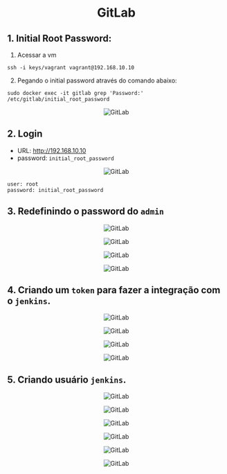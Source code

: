 <h1 align="center">GitLab</h1>

## 1. Initial Root Password: 

1. Acessar a vm
```console
ssh -i keys/vagrant vagrant@192.168.10.10
```

2. Pegando o initial password através do comando abaixo:
```console
sudo docker exec -it gitlab grep 'Password:' /etc/gitlab/initial_root_password
```

<p align="center">
  <img alt="GitLab" src="../../data/initial-password-root-gitlab.png">
</p>


## 2. Login

- URL: http://192.168.10.10
- password: `initial_root_password`

<p align="center">
  <img alt="GitLab" src="../../data/gitlab.png">
</p>

```console
user: root
password: initial_root_password
```

## 3. Redefinindo o password do `admin`

<p align="center">
  <img alt="GitLab" src="../../data/gitlab-images/git-admin-1.png">
</p>

<p align="center">
  <img alt="GitLab" src="../../data/gitlab-images/git-admin-2.png">
</p>

<p align="center">
  <img alt="GitLab" src="../../data/gitlab-images/git-admin-3.png">
</p>

<p align="center">
  <img alt="GitLab" src="../../data/gitlab-images/git-admin-4.png">
</p>

## 4. Criando um `token` para fazer a integração com o `jenkins`.

<p align="center">
  <img alt="GitLab" src="../../data/gitlab-images/git-admin-9.png">
</p>

<p align="center">
  <img alt="GitLab" src="../../data/gitlab-images/git-admin-10.png">
</p>

<p align="center">
  <img alt="GitLab" src="../../data/gitlab-images/git-admin-11.png">
</p>

<p align="center">
  <img alt="GitLab" src="../../data/gitlab-images/git-admin-12.png">
</p>

## 5. Criando usuário `jenkins`.

<p align="center">
  <img alt="GitLab" src="../../data/gitlab-images/git-admin-1.png">
</p>

<p align="center">
  <img alt="GitLab" src="../../data/gitlab-images/git-admin-2.png">
</p>

<p align="center">
  <img alt="GitLab" src="../../data/gitlab-images/git-admin-5.png">
</p>

<p align="center">
  <img alt="GitLab" src="../../data/gitlab-images/git-admin-6.png">
</p>

<p align="center">
  <img alt="GitLab" src="../../data/gitlab-images/git-admin-7.png">
</p>

<p align="center">
  <img alt="GitLab" src="../../data/gitlab-images/git-admin-8.png">
</p>